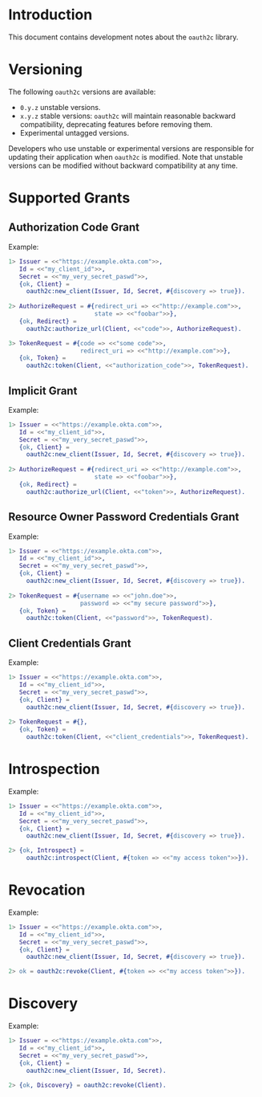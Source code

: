 # Introduction
This document contains development notes about the `oauth2c` library.

# Versioning
The following `oauth2c` versions are available:
- `0.y.z` unstable versions.
- `x.y.z` stable versions: `oauth2c` will maintain reasonable backward
  compatibility, deprecating features before removing them.
- Experimental untagged versions.

Developers who use unstable or experimental versions are responsible for
updating their application when `oauth2c` is modified. Note that
unstable versions can be modified without backward compatibility at any
time.

# Supported Grants
## Authorization Code Grant
Example:
```erlang
1> Issuer = <<"https://example.okta.com">>,
   Id = <<"my_client_id">>,
   Secret = <<"my_very_secret_paswd">>,
   {ok, Client} =
     oauth2c:new_client(Issuer, Id, Secret, #{discovery => true}).
     
2> AuthorizeRequest = #{redirect_uri => <<"http://example.com">>,
                        state => <<"foobar">>},
   {ok, Redirect} =
     oauth2c:authorize_url(Client, <<"code">>, AuthorizeRequest).

3> TokenRequest = #{code => <<"some code">>,
                    redirect_uri => <<"http://example.com">>},
   {ok, Token} =
     oauth2c:token(Client, <<"authorization_code">>, TokenRequest).
```

## Implicit Grant
Example:
```erlang
1> Issuer = <<"https://example.okta.com">>,
   Id = <<"my_client_id">>,
   Secret = <<"my_very_secret_paswd">>,
   {ok, Client} =
     oauth2c:new_client(Issuer, Id, Secret, #{discovery => true}).
     
2> AuthorizeRequest = #{redirect_uri => <<"http://example.com">>,
                        state => <<"foobar">>},
   {ok, Redirect} =
     oauth2c:authorize_url(Client, <<"token">>, AuthorizeRequest).
```

## Resource Owner Password Credentials Grant
Example:
```erlang
1> Issuer = <<"https://example.okta.com">>,
   Id = <<"my_client_id">>,
   Secret = <<"my_very_secret_paswd">>,
   {ok, Client} =
     oauth2c:new_client(Issuer, Id, Secret, #{discovery => true}).
     
2> TokenRequest = #{username => <<"john.doe">>,
                    password => <<"my secure password">>},
   {ok, Token} =
     oauth2c:token(Client, <<"password">>, TokenRequest).
```

## Client Credentials Grant
Example:
```erlang
1> Issuer = <<"https://example.okta.com">>,
   Id = <<"my_client_id">>,
   Secret = <<"my_very_secret_paswd">>,
   {ok, Client} =
     oauth2c:new_client(Issuer, Id, Secret, #{discovery => true}).
     
2> TokenRequest = #{},
   {ok, Token} =
     oauth2c:token(Client, <<"client_credentials">>, TokenRequest).
```

# Introspection
Example:
```erlang
1> Issuer = <<"https://example.okta.com">>,
   Id = <<"my_client_id">>,
   Secret = <<"my_very_secret_paswd">>,
   {ok, Client} =
     oauth2c:new_client(Issuer, Id, Secret, #{discovery => true}).

2> {ok, Introspect} =
     oauth2c:introspect(Client, #{token => <<"my access token">>}).
```

# Revocation
Example:
```erlang
1> Issuer = <<"https://example.okta.com">>,
   Id = <<"my_client_id">>,
   Secret = <<"my_very_secret_paswd">>,
   {ok, Client} =
     oauth2c:new_client(Issuer, Id, Secret, #{discovery => true}).

2> ok = oauth2c:revoke(Client, #{token => <<"my access token">>}).
```
# Discovery
Example:
```erlang
1> Issuer = <<"https://example.okta.com">>,
   Id = <<"my_client_id">>,
   Secret = <<"my_very_secret_paswd">>,
   {ok, Client} =
     oauth2c:new_client(Issuer, Id, Secret).

2> {ok, Discovery} = oauth2c:revoke(Client).
```
